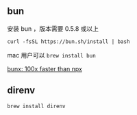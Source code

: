 ## bun

安装 bun ，版本需要 0.5.8 或以上

```
curl -fsSL https://bun.sh/install | bash
```

mac 用户可以 `brew install bun`

[bunx: 100x faster than npx](https://twitter.com/jarredsumner/status/1606163655527059458)

## direnv

```
brew install direnv
```
